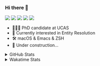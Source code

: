 ### Hi there 👋

[![](https://img.shields.io/badge/-Email-325180?logo=maildotru&logoColor=white&style=flat-square)](mailto:wang@tianshu.me)
[![](https://img.shields.io/badge/-GitHub-black?logo=GitHub&style=flat-square)](https://github.com/tshu-w)
[![](https://img.shields.io/badge/-Telegram-26a5e4?labelColor=fafafa&logo=telegram&style=flat-square)](https://t.me/tshu_w) 
[![](https://img.shields.io/badge/-Twitter-1da1f2?logo=Twitter&logoColor=white&style=flat-square)](https://twitter.com/tshu_w)
[![](https://komarev.com/ghpvc/?username=tshu-w&color=blueviolet&style=flat-square)]()



- 🧑🏻‍🎓 PhD candidate at UCAS
- 🔭 Currently interested in Entity Resolution
- 🛠 macOS & Emacs & ZSH
- 🚧 Under construction...

<details>

<summary>GitHub Stats</summary>

![Tianshu's GitHub stats](https://github-readme-stats.vercel.app/api?username=tshu-w&show_icons=true&theme=buefy&count_private=true)
  
</details>


<details>
  <summary>Wakatime Stats</summary>

  Currently, files accessed by tramp cannot be tracked by wakatime, see https://github.com/wakatime/wakatime-mode/issues/27
  <br>
  
<!--START_SECTION:waka-->
**I'm an Early 🐤** 

```text
🌞 Morning    29 commits     ██░░░░░░░░░░░░░░░░░░░░░░░   11.37% 
🌆 Daytime    130 commits    ████████████░░░░░░░░░░░░░   50.98% 
🌃 Evening    93 commits     █████████░░░░░░░░░░░░░░░░   36.47% 
🌙 Night      3 commits      ░░░░░░░░░░░░░░░░░░░░░░░░░   1.18%

```
📅 **I'm Most Productive on Saturday** 

```text
Monday       52 commits     █████░░░░░░░░░░░░░░░░░░░░   20.39% 
Tuesday      51 commits     █████░░░░░░░░░░░░░░░░░░░░   20.0% 
Wednesday    23 commits     ██░░░░░░░░░░░░░░░░░░░░░░░   9.02% 
Thursday     17 commits     █░░░░░░░░░░░░░░░░░░░░░░░░   6.67% 
Friday       21 commits     ██░░░░░░░░░░░░░░░░░░░░░░░   8.24% 
Saturday     69 commits     ██████░░░░░░░░░░░░░░░░░░░   27.06% 
Sunday       22 commits     ██░░░░░░░░░░░░░░░░░░░░░░░   8.63%

```


📊 **This Week I Spent My Time On** 

```text
💬 Programming Languages: 
Emacs Lisp               7 hrs 14 mins       ████████████░░░░░░░░░░░░░   49.52% 
sh                       4 hrs 45 mins       ████████░░░░░░░░░░░░░░░░░   32.59% 
Org                      2 hrs 19 mins       ████░░░░░░░░░░░░░░░░░░░░░   15.9% 
Bash                     13 mins             ░░░░░░░░░░░░░░░░░░░░░░░░░   1.53% 
Other                    4 mins              ░░░░░░░░░░░░░░░░░░░░░░░░░   0.46%

🔥 Editors: 
Emacs                    9 hrs 51 mins       ████████████████░░░░░░░░░   67.41% 
Zsh                      4 hrs 45 mins       ████████░░░░░░░░░░░░░░░░░   32.59%

🐱‍💻 Projects: 
emacs                    7 hrs 13 mins       ████████████░░░░░░░░░░░░░   49.4% 
universal_ie             3 hrs 17 mins       █████░░░░░░░░░░░░░░░░░░░░   22.51% 
Unknown Project          2 hrs 19 mins       ████░░░░░░░░░░░░░░░░░░░░░   15.9% 
Terminal                 1 hr 10 mins        ██░░░░░░░░░░░░░░░░░░░░░░░   7.99% 
brat                     18 mins             ░░░░░░░░░░░░░░░░░░░░░░░░░   2.06%

💻 Operating System: 
Mac                      10 hrs 54 mins      ██████████████████░░░░░░░   74.58% 
Linux                    3 hrs 42 mins       ██████░░░░░░░░░░░░░░░░░░░   25.42%

```

**I Mostly Code in Python** 

```text
Python                   6 repos             ████████░░░░░░░░░░░░░░░░░   31.58% 
JavaScript               3 repos             ████░░░░░░░░░░░░░░░░░░░░░   15.79% 
HTML                     2 repos             ██░░░░░░░░░░░░░░░░░░░░░░░   10.53% 
Emacs Lisp               2 repos             ██░░░░░░░░░░░░░░░░░░░░░░░   10.53% 
TeX                      2 repos             ██░░░░░░░░░░░░░░░░░░░░░░░   10.53%

```



 Last Updated on 11/10/2021
<!--END_SECTION:waka-->
</details>
